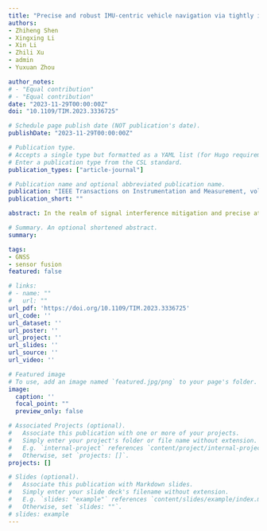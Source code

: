 ```yaml
---
title: "Precise and robust IMU-centric vehicle navigation via tightly integrating multiple homogeneous GNSS terminals"
authors:
- Zhiheng Shen
- Xingxing Li
- Xin Li
- Zhili Xu
- admin
- Yuxuan Zhou

author_notes:
# - "Equal contribution"
# - "Equal contribution"
date: "2023-11-29T00:00:00Z"
doi: "10.1109/TIM.2023.3336725"

# Schedule page publish date (NOT publication's date).
publishDate: "2023-11-29T00:00:00Z"

# Publication type.
# Accepts a single type but formatted as a YAML list (for Hugo requirements).
# Enter a publication type from the CSL standard.
publication_types: ["article-journal"]

# Publication name and optional abbreviated publication name.
publication: "IEEE Transactions on Instrumentation and Measurement, vol. 73, pp. 1-14, 2023, Art no. 9501214"
publication_short: ""

abstract: In the realm of signal interference mitigation and precise attitude estimation, the utilization of multiple homogeneous Global Navigation Satellite System (GNSS) antennas/ terminals has demonstrated notable advantages. However, the potential benefits of homogeneous sensor fusion for enhancing position estimation have been relatively unexplored. In this paper, we propose a tightly coupled precise point positioning (PPP)/INS vehicle navigation algorithm without base stations, which can integrate an arbitrary number of homogeneous GNSS terminals with the aim of improving position estimation and speeding up system recovery from interference. Specifically, for the measurement representation, the original pseudorange and carrier-phase observations from all GNSS terminals are tightly incorporated with the IMU data to enable optimal state estimation. On the other hand, we exploit the known geometry between terminals and the spatially atmospheric correlation of observations to compress the states, thus to accelerate system convergence. Furthermore interestingly, since each GNSS terminal is peer-to-peer rather than master-slave in the proposed IMU-centric system, it enables a seamless operation without switching even in the event of an unexpected GNSS terminal failure. Real-world experiments have demonstrated that the proposed system can achieve a root mean square error (RMSE) of approximately 0.3 m for horizontal position estimation, and 92.24% availability at a 0.5 m boundary, outperforming the prevailing methods in terms of position estimation, state convergence and performance in extreme scenarios.

# Summary. An optional shortened abstract.
summary: 

tags:
- GNSS
- sensor fusion
featured: false

# links:
# - name: ""
#   url: ""
url_pdf: 'https://doi.org/10.1109/TIM.2023.3336725'
url_code: ''
url_dataset: ''
url_poster: ''
url_project: ''
url_slides: ''
url_source: ''
url_video: ''

# Featured image
# To use, add an image named `featured.jpg/png` to your page's folder. 
image:
  caption: ''
  focal_point: ""
  preview_only: false

# Associated Projects (optional).
#   Associate this publication with one or more of your projects.
#   Simply enter your project's folder or file name without extension.
#   E.g. `internal-project` references `content/project/internal-project/index.md`.
#   Otherwise, set `projects: []`.
projects: []

# Slides (optional).
#   Associate this publication with Markdown slides.
#   Simply enter your slide deck's filename without extension.
#   E.g. `slides: "example"` references `content/slides/example/index.md`.
#   Otherwise, set `slides: ""`.
# slides: example
---
```


<!-- {{% callout note %}}
Click the *Cite* button above to demo the feature to enable visitors to import publication metadata into their reference management software.
{{% /callout %}}

{{% callout note %}}
Create your slides in Markdown - click the *Slides* button to check out the example.
{{% /callout %}}

Add the publication's **full text** or **supplementary notes** here. You can use rich formatting such as including [code, math, and images](https://wowchemy.com/docs/content/writing-markdown-latex/). -->
